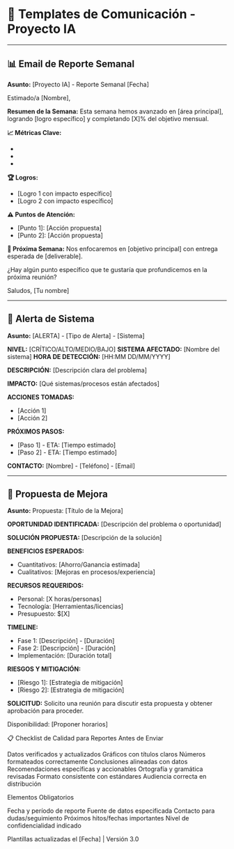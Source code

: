 # 📧 Templates de Comunicación - Proyecto IA

---

## 📊 Email de Reporte Semanal

**Asunto:** [Proyecto IA] - Reporte Semanal [Fecha]

Estimado/a [Nombre],

**Resumen de la Semana:**
Esta semana hemos avanzado en [área principal], logrando [logro específico] y completando [X]% del objetivo mensual.

**📈 Métricas Clave:**
- [Métrica 1]: [Valor] ([Tendencia])
- [Métrica 2]: [Valor] ([Tendencia])
- [Métrica 3]: [Valor] ([Tendencia])

**🏆 Logros:**
- [Logro 1 con impacto específico]
- [Logro 2 con impacto específico]

**⚠️ Puntos de Atención:**
- [Punto 1]: [Acción propuesta]
- [Punto 2]: [Acción propuesta]

**📅 Próxima Semana:**
Nos enfocaremos en [objetivo principal] con entrega esperada de [deliverable].

¿Hay algún punto específico que te gustaría que profundicemos en la próxima reunión?

Saludos,
[Tu nombre]

---

## 🚨 Alerta de Sistema

**Asunto:** [ALERTA] - [Tipo de Alerta] - [Sistema]

**NIVEL:** [CRÍTICO/ALTO/MEDIO/BAJO]
**SISTEMA AFECTADO:** [Nombre del sistema]
**HORA DE DETECCIÓN:** [HH:MM DD/MM/YYYY]

**DESCRIPCIÓN:**
[Descripción clara del problema]

**IMPACTO:**
[Qué sistemas/procesos están afectados]

**ACCIONES TOMADAS:**
- [Acción 1]
- [Acción 2]

**PRÓXIMOS PASOS:**
- [Paso 1] - ETA: [Tiempo estimado]
- [Paso 2] - ETA: [Tiempo estimado]

**CONTACTO:** [Nombre] - [Teléfono] - [Email]

---

## 🎯 Propuesta de Mejora

**Asunto:** Propuesta: [Título de la Mejora]

**OPORTUNIDAD IDENTIFICADA:**
[Descripción del problema o oportunidad]

**SOLUCIÓN PROPUESTA:**
[Descripción de la solución]

**BENEFICIOS ESPERADOS:**
- Cuantitativos: [Ahorro/Ganancia estimada]
- Cualitativos: [Mejoras en procesos/experiencia]

**RECURSOS REQUERIDOS:**
- Personal: [X horas/personas]
- Tecnología: [Herramientas/licencias]
- Presupuesto: $[X]

**TIMELINE:**
- Fase 1: [Descripción] - [Duración]
- Fase 2: [Descripción] - [Duración]
- Implementación: [Duración total]

**RIESGOS Y MITIGACIÓN:**
- [Riesgo 1]: [Estrategia de mitigación]
- [Riesgo 2]: [Estrategia de mitigación]

**SOLICITUD:**
Solicito una reunión para discutir esta propuesta y obtener aprobación para proceder.

Disponibilidad: [Proponer horarios]

📋 Checklist de Calidad para Reportes
Antes de Enviar

 Datos verificados y actualizados
 Gráficos con títulos claros
 Números formateados correctamente
 Conclusiones alineadas con datos
 Recomendaciones específicas y accionables
 Ortografía y gramática revisadas
 Formato consistente con estándares
 Audiencia correcta en distribución

Elementos Obligatorios

 Fecha y período de reporte
 Fuente de datos especificada
 Contacto para dudas/seguimiento
 Próximos hitos/fechas importantes
 Nivel de confidencialidad indicado


Plantillas actualizadas el [Fecha] | Versión 3.0
